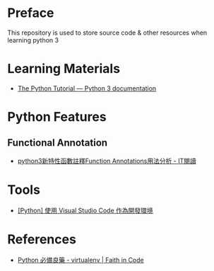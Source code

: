 Preface
=======

This repository is used to store source code & other resources when learning python 3




Learning Materials
==================

- [The Python Tutorial — Python 3 documentation](https://docs.python.org/3/tutorial/index.html)




Python Features
===============

## Functional Annotation

- [python3新特性函數註釋Function Annotations用法分析 - IT閱讀](http://www.itread01.com/articles/1476396932.html)


Tools
=====

- [[Python] 使用 Visual Studio Code 作為開發環境](http://oranwind.org/python-vscode/)


References
==========

- [Python 必備良藥 - virtualenv | Faith in Code](https://faithincode.tech/2016/03/10/virtualenv/)